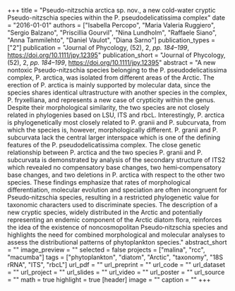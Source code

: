 +++
title = "Pseudo-nitzschia arctica sp. nov., a new cold-water cryptic Pseudo-nitzschia species within the P. pseudodelicatissima complex"
date = "2016-01-01"
authors = ["Isabella Percopo", "Maria Valeria Ruggiero", "Sergio Balzano", "Priscillia Gourvil", "Nina Lundholm", "Raffaele Siano", "Anna Tammilehto", "Daniel Vaulot", "Diana Sarno"]
publication_types = ["2"]
publication = "Journal of Phycology, (52), 2, _pp. 184–199_, https://doi.org/10.1111/jpy.12395"
publication_short = "Journal of Phycology, (52), 2, _pp. 184–199_, https://doi.org/10.1111/jpy.12395"
abstract = "A new nontoxic Pseudo-nitzschia species belonging to the P. pseudodelicatissima complex, P. arctica, was isolated from different areas of the Arctic. The erection of P. arctica is mainly supported by molecular data, since the species shares identical ultrastructure with another species in the complex, P. fryxelliana, and represents a new case of crypticity within the genus. Despite their morphological similarity, the two species are not closely related in phylogenies based on LSU, ITS and rbcL. Interestingly, P. arctica is phylogenetically most closely related to P. granii and P. subcurvata, from which the species is, however, morphologically different. P. granii and P. subcurvata lack the central larger interspace which is one of the defining features of the P. pseudodelicatissima complex. The close genetic relationship between P. arctica and the two species P. granii and P. subcurvata is demonstrated by analysis of the secondary structure of ITS2 which revealed no compensatory base changes, two hemi‐compensatory base changes, and two deletions in P. arctica with respect to the other two species. These findings emphasize that rates of morphological differentiation, molecular evolution and speciation are often incongruent for Pseudo‐nitzschia species, resulting in a restricted phylogenetic value for taxonomic characters used to discriminate species. The description of a new cryptic species, widely distributed in the Arctic and potentially representing an endemic component of the Arctic diatom flora, reinforces the idea of the existence of noncosmopolitan Pseudo‐nitzschia species and highlights the need for combined morphological and molecular analyses to assess the distributional patterns of phytoplankton species."
abstract_short = ""
image_preview = ""
selected = false
projects = ["malina", "rcc", "macumba"]
tags = ["phytoplankton", "diatom", "Arctic", "taxonomy", "18S rRNA", "ITS", "rbcL"]
url_pdf = ""
url_preprint = ""
url_code = ""
url_dataset = ""
url_project = ""
url_slides = ""
url_video = ""
url_poster = ""
url_source = ""
math = true
highlight = true
[header]
image = ""
caption = ""
+++
